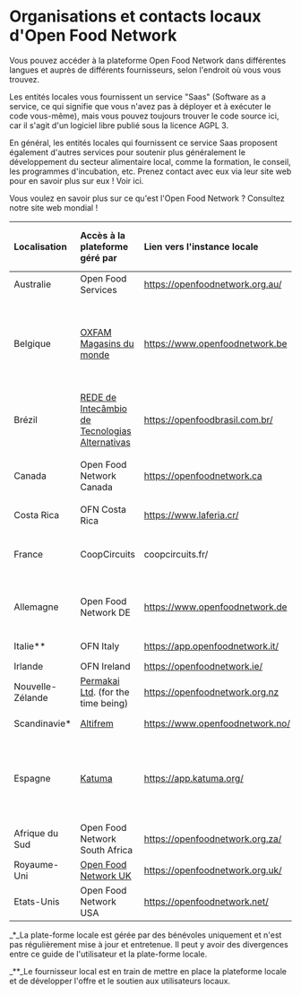 # Organisations et contacts locaux d'Open Food Network

Vous pouvez accéder à la plateforme Open Food Network dans différentes langues et auprès de différents fournisseurs, selon l'endroit où vous vous trouvez. 

Les entités locales vous fournissent un service "Saas" \(Software as a service, ce qui signifie que vous n'avez pas à déployer et à exécuter le code vous-même\), mais vous pouvez toujours trouver le code source ici, car il s'agit d'un logiciel libre publié sous la licence AGPL 3. 

En général, les entités locales qui fournissent ce service Saas proposent également d'autres services pour soutenir plus généralement le développement du secteur alimentaire local, comme la formation, le conseil, les programmes d'incubation, etc. Prenez contact avec eux via leur site web pour en savoir plus sur eux ! Voir ici.

Vous voulez en savoir plus sur ce qu'est l'Open Food Network ? Consultez notre site web mondial !

<table>
  <thead>
    <tr>
      <th style="text-align:left">Localisation</th>
      <th style="text-align:left">Acc&#xE8;s &#xE0; la plateforme g&#xE9;r&#xE9; par</th>
      <th style="text-align:left">Lien vers l&apos;instance locale</th>
      <th style="text-align:left">Languages offerts par la plateforme</th>
    </tr>
  </thead>
  <tbody>
    <tr>
      <td style="text-align:left">Australie</td>
      <td style="text-align:left">Open Food Services</td>
      <td style="text-align:left"><a href="https://openfoodnetwork.org.au/">https://openfoodnetwork.org.au/</a>
      </td>
      <td style="text-align:left">Anglais</td>
    </tr>
    <tr>
      <td style="text-align:left">Belgique</td>
      <td style="text-align:left"><a href="https://www.oxfammagasinsdumonde.be/acheter-equitable/open-food-network-belgium/#.XYoOOvfgo5k">OXFAM Magasins du monde</a>
      </td>
      <td style="text-align:left"><a href="https://www.openfoodnetwork.be">https://www.openfoodnetwork.be</a>
      </td>
      <td style="text-align:left">
        <p>Fran&#xE7;ais</p>
        <p>Allemand</p>
        <p>Anglais</p>
        <p>N&#xE9;erlandais</p>
      </td>
    </tr>
    <tr>
      <td style="text-align:left">Br&#xE9;zil</td>
      <td style="text-align:left"><a href="http://redemg.org.br/">REDE de Intec&#xE2;mbio de Tecnologias Alternativas</a>
      </td>
      <td style="text-align:left"><a href=" https://openfoodbrasil.com.br/"> https://openfoodbrasil.com.br/</a>
      </td>
      <td style="text-align:left">Portugais</td>
    </tr>
    <tr>
      <td style="text-align:left">Canada</td>
      <td style="text-align:left">Open Food Network Canada</td>
      <td style="text-align:left"><a href="https://openfoodnetwork.ca ">https://openfoodnetwork.ca </a>
      </td>
      <td style="text-align:left">
        <p>Anglais</p>
        <p>Fran&#xE7;ais</p>
      </td>
    </tr>
    <tr>
      <td style="text-align:left">Costa Rica</td>
      <td style="text-align:left">OFN Costa Rica</td>
      <td style="text-align:left"><a href="https://www.laferia.cr/">https://www.laferia.cr/</a>
      </td>
      <td style="text-align:left">Espagnol Anglais</td>
    </tr>
    <tr>
      <td style="text-align:left">France</td>
      <td style="text-align:left">CoopCircuits</td>
      <td style="text-align:left">coopcircuits.fr/</td>
      <td style="text-align:left">
        <p>Fran&#xE7;ais</p>
        <p>Italien</p>
      </td>
    </tr>
    <tr>
      <td style="text-align:left">Allemagne</td>
      <td style="text-align:left">Open Food Network DE</td>
      <td style="text-align:left"><a href="https://www.openfoodnetwork.de">https://www.openfoodnetwork.de</a>
      </td>
      <td style="text-align:left">
        <p>Allemand</p>
        <p>Anglais</p>
      </td>
    </tr>
    <tr>
      <td style="text-align:left">Italie**</td>
      <td style="text-align:left">OFN Italy</td>
      <td style="text-align:left"><a href="https://app.openfoodnetwork.it/">https://app.openfoodnetwork.it/</a>
      </td>
      <td style="text-align:left">Italien
        <br />Anglais</td>
    </tr>
    <tr>
      <td style="text-align:left">Irlande</td>
      <td style="text-align:left">OFN Ireland</td>
      <td style="text-align:left"><a href="https://openfoodnetwork.ie/">https://openfoodnetwork.ie/</a>
      </td>
      <td style="text-align:left">Anglais</td>
    </tr>
    <tr>
      <td style="text-align:left">Nouvelle-Z&#xE9;lande</td>
      <td style="text-align:left"><a href="https://permakai.nz">Permakai Ltd</a>. (for the time being)</td>
      <td
      style="text-align:left"><a href="https://openfoodnetwork.org.nz">https://openfoodnetwork.org.nz</a>
        </td>
        <td style="text-align:left">Anglais</td>
    </tr>
    <tr>
      <td style="text-align:left">Scandinavie*</td>
      <td style="text-align:left"><a href="https://altifrem.wordpress.com/">Altifrem</a>
      </td>
      <td style="text-align:left"><a href="https://www.openfoodnetwork.no/">https://www.openfoodnetwork.no/</a>
      </td>
      <td style="text-align:left">Norv&#xE9;gien Su&#xE9;dois</td>
    </tr>
    <tr>
      <td style="text-align:left">Espagne</td>
      <td style="text-align:left"><a href="http://katuma.org/">Katuma</a>
      </td>
      <td style="text-align:left"><a href="https://app.katuma.org/ ">https://app.katuma.org/ </a>
      </td>
      <td style="text-align:left">
        <p>Castillan</p>
        <p>Catalan Portugais</p>
        <p>Italien</p>
      </td>
    </tr>
    <tr>
      <td style="text-align:left">Afrique du Sud</td>
      <td style="text-align:left">Open Food Network South Africa</td>
      <td style="text-align:left"><a href="https://openfoodnetwork.org.za/">https://openfoodnetwork.org.za/</a>
      </td>
      <td style="text-align:left">Anglais</td>
    </tr>
    <tr>
      <td style="text-align:left">Royaume-Uni</td>
      <td style="text-align:left"><a href="https://about.openfoodnetwork.org.uk/">Open Food Network UK</a>
      </td>
      <td style="text-align:left"><a href="https://openfoodnetwork.org.uk/ ">https://openfoodnetwork.org.uk/ </a>
      </td>
      <td style="text-align:left">Anglais</td>
    </tr>
    <tr>
      <td style="text-align:left">Etats-Unis</td>
      <td style="text-align:left">Open Food Network USA</td>
      <td style="text-align:left"><a href="https://openfoodnetwork.net/">https://openfoodnetwork.net/</a>
      </td>
      <td style="text-align:left">Anglais</td>
    </tr>
  </tbody>
</table>

_\*_La plate-forme locale est gérée par des bénévoles uniquement et n'est pas régulièrement mise à jour et entretenue. Il peut y avoir des divergences entre ce guide de l'utilisateur et la plate-forme locale.

_\*\*_Le fournisseur local est en train de mettre en place la plateforme locale et de développer l'offre et le soutien aux utilisateurs locaux.

